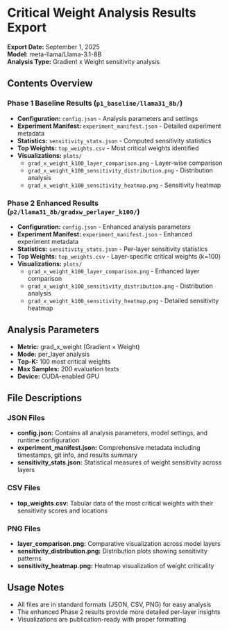 # Critical Weight Analysis Results Export

**Export Date:** September 1, 2025  
**Model:** meta-llama/Llama-3.1-8B  
**Analysis Type:** Gradient x Weight sensitivity analysis

## Contents Overview

### Phase 1 Baseline Results (`p1_baseline/llama31_8b/`)
- **Configuration:** `config.json` - Analysis parameters and settings
- **Experiment Manifest:** `experiment_manifest.json` - Detailed experiment metadata
- **Statistics:** `sensitivity_stats.json` - Computed sensitivity statistics
- **Top Weights:** `top_weights.csv` - Most critical weights identified
- **Visualizations:** `plots/`
  - `grad_x_weight_k100_layer_comparison.png` - Layer-wise comparison
  - `grad_x_weight_k100_sensitivity_distribution.png` - Distribution analysis
  - `grad_x_weight_k100_sensitivity_heatmap.png` - Sensitivity heatmap

### Phase 2 Enhanced Results (`p2/llama31_8b/gradxw_perlayer_k100/`)
- **Configuration:** `config.json` - Enhanced analysis parameters
- **Experiment Manifest:** `experiment_manifest.json` - Enhanced experiment metadata
- **Statistics:** `sensitivity_stats.json` - Per-layer sensitivity statistics
- **Top Weights:** `top_weights.csv` - Layer-specific critical weights (k=100)
- **Visualizations:** `plots/`
  - `grad_x_weight_k100_layer_comparison.png` - Enhanced layer comparison
  - `grad_x_weight_k100_sensitivity_distribution.png` - Distribution analysis
  - `grad_x_weight_k100_sensitivity_heatmap.png` - Detailed sensitivity heatmap

## Analysis Parameters
- **Metric:** grad_x_weight (Gradient × Weight)
- **Mode:** per_layer analysis
- **Top-K:** 100 most critical weights
- **Max Samples:** 200 evaluation texts
- **Device:** CUDA-enabled GPU

## File Descriptions

### JSON Files
- **config.json:** Contains all analysis parameters, model settings, and runtime configuration
- **experiment_manifest.json:** Comprehensive metadata including timestamps, git info, and results summary
- **sensitivity_stats.json:** Statistical measures of weight sensitivity across layers

### CSV Files
- **top_weights.csv:** Tabular data of the most critical weights with their sensitivity scores and locations

### PNG Files
- **layer_comparison.png:** Comparative visualization across model layers
- **sensitivity_distribution.png:** Distribution plots showing sensitivity patterns
- **sensitivity_heatmap.png:** Heatmap visualization of weight criticality

## Usage Notes
- All files are in standard formats (JSON, CSV, PNG) for easy analysis
- The enhanced Phase 2 results provide more detailed per-layer insights
- Visualizations are publication-ready with proper formatting
